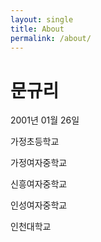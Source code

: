 ```yaml
---
layout: single
title: About
permalink: /about/
---
```




# 문규리

2001년 01월 26일

가정초등학교

가정여자중학교

신흥여자중학교

인성여자중학교

인천대학교